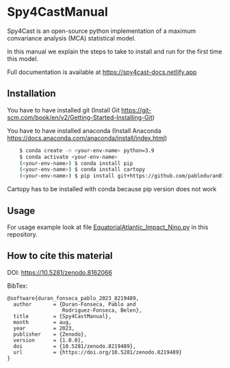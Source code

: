 # Spy4CastManual

Spy4Cast is an open-source python implementation of a 
maximum convariance analysis (MCA) statistical model.

In this manual we explain the steps to take to install 
and run for the first time this model.

Full documentation is available at https://spy4cast-docs.netlify.app

## Installation

You have to have installed git (Install Git https://git-scm.com/book/en/v2/Getting-Started-Installing-Git)

You have to have installed anaconda (Install Anaconda https://docs.anaconda.com/anaconda/install/index.html)

```bash
    $ conda create -n <your-env-name> python=3.9
    $ conda activate <your-env-name>
    (<your-env-name>) $ conda install pip
    (<your-env-name>) $ conda install cartopy
    (<your-env-name>) $ pip install git+https://github.com/pabloduran016/Spy4Cast
```

Cartopy has to be installed with conda because pip version does not work

## Usage

For usage example look at file [EquatorialAtlantic_Impact_Nino.py](EquatorialAtlantic_Impact_Nino.py) in this repository.

## How to cite this material

DOI: https://10.5281/zenodo.8162066

BibTex:
```
@software{duran_fonseca_pablo_2023_8219489,
  author       = {Duran-Fonseca, Pablo and
                  Rodriguez-Fonseca, Belen},
  title        = {Spy4CastManual},
  month        = aug,
  year         = 2023,
  publisher    = {Zenodo},
  version      = {1.0.0},
  doi          = {10.5281/zenodo.8219489},
  url          = {https://doi.org/10.5281/zenodo.8219489}
}
```